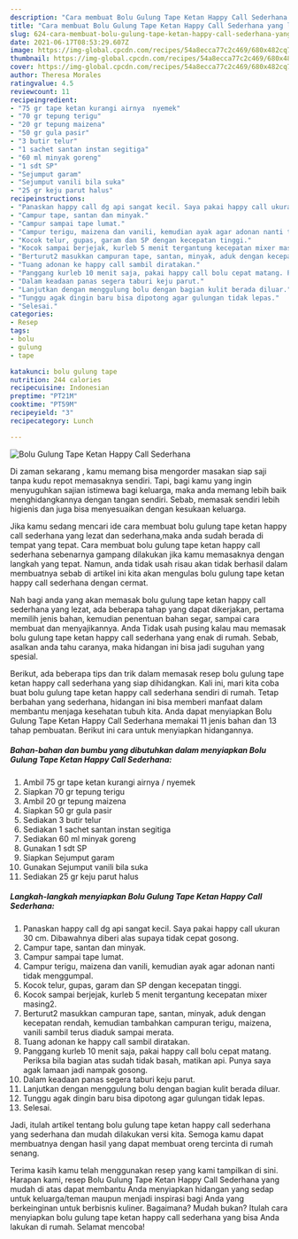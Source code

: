 ```yaml
---
description: "Cara membuat Bolu Gulung Tape Ketan Happy Call Sederhana yang lezat Untuk Jualan"
title: "Cara membuat Bolu Gulung Tape Ketan Happy Call Sederhana yang lezat Untuk Jualan"
slug: 624-cara-membuat-bolu-gulung-tape-ketan-happy-call-sederhana-yang-lezat-untuk-jualan
date: 2021-06-17T08:53:29.607Z
image: https://img-global.cpcdn.com/recipes/54a8ecca77c2c469/680x482cq70/bolu-gulung-tape-ketan-happy-call-sederhana-foto-resep-utama.jpg
thumbnail: https://img-global.cpcdn.com/recipes/54a8ecca77c2c469/680x482cq70/bolu-gulung-tape-ketan-happy-call-sederhana-foto-resep-utama.jpg
cover: https://img-global.cpcdn.com/recipes/54a8ecca77c2c469/680x482cq70/bolu-gulung-tape-ketan-happy-call-sederhana-foto-resep-utama.jpg
author: Theresa Morales
ratingvalue: 4.5
reviewcount: 11
recipeingredient:
- "75 gr tape ketan kurangi airnya  nyemek"
- "70 gr tepung terigu"
- "20 gr tepung maizena"
- "50 gr gula pasir"
- "3 butir telur"
- "1 sachet santan instan segitiga"
- "60 ml minyak goreng"
- "1 sdt SP"
- "Sejumput garam"
- "Sejumput vanili bila suka"
- "25 gr keju parut halus"
recipeinstructions:
- "Panaskan happy call dg api sangat kecil. Saya pakai happy call ukuran 30 cm. Dibawahnya diberi alas supaya tidak cepat gosong."
- "Campur tape, santan dan minyak."
- "Campur sampai tape lumat."
- "Campur terigu, maizena dan vanili, kemudian ayak agar adonan nanti tidak menggumpal."
- "Kocok telur, gupas, garam dan SP dengan kecepatan tinggi."
- "Kocok sampai berjejak, kurleb 5 menit tergantung kecepatan mixer masing2."
- "Berturut2 masukkan campuran tape, santan, minyak, aduk dengan kecepatan rendah, kemudian tambahkan campuran terigu, maizena, vanili sambil terus diaduk sampai merata."
- "Tuang adonan ke happy call sambil diratakan."
- "Panggang kurleb 10 menit saja, pakai happy call bolu cepat matang. Periksa bila bagian atas sudah tidak basah, matikan api. Punya saya agak lamaan jadi nampak gosong."
- "Dalam keadaan panas segera taburi keju parut."
- "Lanjutkan dengan menggulung bolu dengan bagian kulit berada diluar."
- "Tunggu agak dingin baru bisa dipotong agar gulungan tidak lepas."
- "Selesai."
categories:
- Resep
tags:
- bolu
- gulung
- tape

katakunci: bolu gulung tape 
nutrition: 244 calories
recipecuisine: Indonesian
preptime: "PT21M"
cooktime: "PT59M"
recipeyield: "3"
recipecategory: Lunch

---
```



![Bolu Gulung Tape Ketan Happy Call Sederhana](https://img-global.cpcdn.com/recipes/54a8ecca77c2c469/680x482cq70/bolu-gulung-tape-ketan-happy-call-sederhana-foto-resep-utama.jpg)

Di zaman  sekarang , kamu memang bisa mengorder masakan siap saji tanpa kudu repot memasaknya sendiri. Tapi, bagi kamu yang ingin menyuguhkan sajian istimewa bagi keluarga, maka anda memang lebih baik menghidangkannya dengan tangan sendiri. Sebab, memasak sendiri lebih higienis dan juga bisa menyesuaikan dengan kesukaan keluarga.

Jika kamu sedang mencari ide cara membuat bolu gulung tape ketan happy call sederhana yang lezat dan sederhana,maka anda sudah berada di tempat yang tepat. Cara membuat bolu gulung tape ketan happy call sederhana  sebenarnya gampang dilakukan jika kamu memasaknya dengan langkah yang tepat. Namun, anda tidak usah risau akan tidak berhasil dalam membuatnya 
sebab di artikel ini kita akan mengulas bolu gulung tape ketan happy call sederhana dengan cermat.  



Nah bagi anda yang akan memasak bolu gulung tape ketan happy call sederhana yang lezat, ada beberapa tahap yang dapat dikerjakan, pertama memilih jenis bahan, kemudian penentuan bahan segar, sampai cara membuat dan menyajikannya. Anda Tidak usah pusing kalau mau memasak bolu gulung tape ketan happy call sederhana yang enak di rumah. Sebab, asalkan anda  tahu caranya, maka hidangan ini bisa jadi suguhan yang spesial.

Berikut, ada beberapa tips dan trik dalam memasak resep bolu gulung tape ketan happy call sederhana yang siap dihidangkan. Kali ini, mari kita coba buat bolu gulung tape ketan happy call sederhana sendiri di rumah. Tetap berbahan yang sederhana, hidangan ini bisa memberi manfaat dalam membantu menjaga kesehatan tubuh kita. Anda dapat menyiapkan Bolu Gulung Tape Ketan Happy Call Sederhana memakai 11 jenis bahan dan 13 tahap pembuatan. Berikut ini cara untuk menyiapkan hidangannya.

<!--inarticleads1-->

##### Bahan-bahan dan bumbu yang dibutuhkan dalam menyiapkan Bolu Gulung Tape Ketan Happy Call Sederhana:

1. Ambil 75 gr tape ketan kurangi airnya / nyemek
1. Siapkan 70 gr tepung terigu
1. Ambil 20 gr tepung maizena
1. Siapkan 50 gr gula pasir
1. Sediakan 3 butir telur
1. Sediakan 1 sachet santan instan segitiga
1. Sediakan 60 ml minyak goreng
1. Gunakan 1 sdt SP
1. Siapkan Sejumput garam
1. Gunakan Sejumput vanili bila suka
1. Sediakan 25 gr keju parut halus




<!--inarticleads2-->

##### Langkah-langkah menyiapkan Bolu Gulung Tape Ketan Happy Call Sederhana:

1. Panaskan happy call dg api sangat kecil. Saya pakai happy call ukuran 30 cm. Dibawahnya diberi alas supaya tidak cepat gosong.
1. Campur tape, santan dan minyak.
1. Campur sampai tape lumat.
1. Campur terigu, maizena dan vanili, kemudian ayak agar adonan nanti tidak menggumpal.
1. Kocok telur, gupas, garam dan SP dengan kecepatan tinggi.
1. Kocok sampai berjejak, kurleb 5 menit tergantung kecepatan mixer masing2.
1. Berturut2 masukkan campuran tape, santan, minyak, aduk dengan kecepatan rendah, kemudian tambahkan campuran terigu, maizena, vanili sambil terus diaduk sampai merata.
1. Tuang adonan ke happy call sambil diratakan.
1. Panggang kurleb 10 menit saja, pakai happy call bolu cepat matang. Periksa bila bagian atas sudah tidak basah, matikan api. Punya saya agak lamaan jadi nampak gosong.
1. Dalam keadaan panas segera taburi keju parut.
1. Lanjutkan dengan menggulung bolu dengan bagian kulit berada diluar.
1. Tunggu agak dingin baru bisa dipotong agar gulungan tidak lepas.
1. Selesai.




Jadi, itulah artikel tentang  bolu gulung tape ketan happy call sederhana  yang sederhana dan mudah dilakukan versi kita. Semoga kamu dapat membuatnya dengan hasil yang dapat membuat oreng tercinta di rumah senang. 

Terima kasih kamu telah menggunakan resep yang kami tampilkan di sini. Harapan kami, resep  Bolu Gulung Tape Ketan Happy Call Sederhana yang mudah di atas dapat membantu Anda menyiapkan hidangan yang sedap untuk keluarga/teman maupun menjadi inspirasi bagi Anda yang berkeinginan untuk berbisnis kuliner. Bagaimana? Mudah bukan? Itulah cara menyiapkan bolu gulung tape ketan happy call sederhana yang bisa Anda lakukan di rumah. Selamat mencoba!

